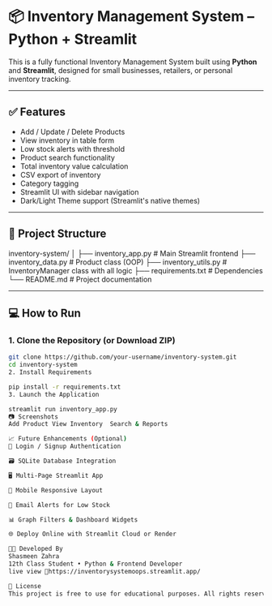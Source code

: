 # 📦 Inventory Management System – Python + Streamlit

This is a fully functional Inventory Management System built using **Python** and **Streamlit**, designed for small businesses, retailers, or personal inventory tracking.

---

## ✅ Features

- Add / Update / Delete Products
- View inventory in table form
- Low stock alerts with threshold
- Product search functionality
- Total inventory value calculation
- CSV export of inventory
- Category tagging
- Streamlit UI with sidebar navigation
- Dark/Light Theme support (Streamlit's native themes)

---

## 📂 Project Structure

inventory-system/
│
├── inventory_app.py # Main Streamlit frontend
├── inventory_data.py # Product class (OOP)
├── inventory_utils.py # InventoryManager class with all logic
├── requirements.txt # Dependencies
└── README.md # Project documentation

---

## 💻 How to Run

### 1. Clone the Repository (or Download ZIP)

```bash
git clone https://github.com/your-username/inventory-system.git
cd inventory-system
2. Install Requirements

pip install -r requirements.txt
3. Launch the Application

streamlit run inventory_app.py
📷 Screenshots
Add Product	View Inventory	Search & Reports

📈 Future Enhancements (Optional)
🔐 Login / Signup Authentication

🗃️ SQLite Database Integration

🖥️ Multi-Page Streamlit App

📱 Mobile Responsive Layout

📧 Email Alerts for Low Stock

📊 Graph Filters & Dashboard Widgets

🌐 Deploy Online with Streamlit Cloud or Render

👩‍💻 Developed By
Shasmeen Zahra
12th Class Student • Python & Frontend Developer
live view 🔗https://inventorysystemoops.streamlit.app/

🏁 License
This project is free to use for educational purposes. All rights reserved © 2025.
